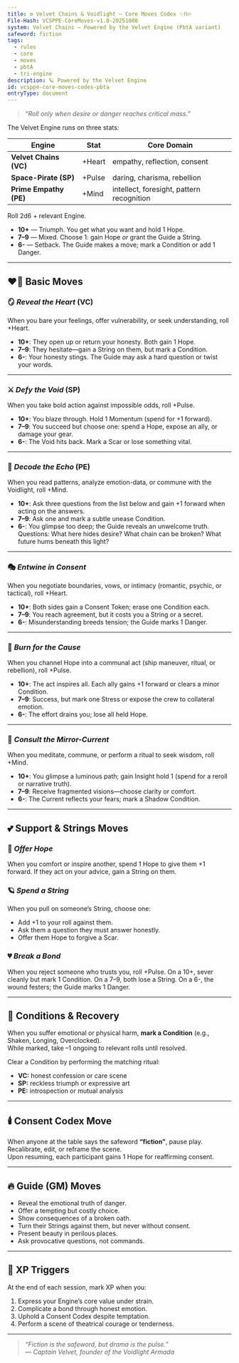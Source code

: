 ```yaml
---
title: ⚙️ Velvet Chains & Voidlight — Core Moves Codex ✨⛓️🔥
File-Hash: VCSPPE-CoreMoves-v1.0-20251008
system: Velvet Chains — Powered by the Velvet Engine (PbtA variant)
safeword: fiction
tags:
  - rules
  - core
  - moves
  - pbtA
  - tri-engine
description: 🪐 Powered by the Velvet Engine
id: vcsppe-core-moves-codes-pbta
entryType: document
---
```


  
> *“Roll only when desire or danger reaches critical mass.”*

The Velvet Engine runs on three stats:  

| Engine | Stat | Core Domain |
|--------|------|--------------|
| **Velvet Chains (VC)** | +Heart | empathy, reflection, consent |
| **Space-Pirate (SP)** | +Pulse | daring, charisma, rebellion |
| **Prime Empathy (PE)** | +Mind | intellect, foresight, pattern recognition |

Roll 2d6 + relevant Engine.  

- **10+** — Triumph. You get what you want and hold 1 Hope.  
- **7–9** — Mixed. Choose 1: gain Hope *or* grant the Guide a String.  
- **6-** — Setback. The Guide makes a move; mark a Condition or add 1 Danger.

---

## ❤️‍🔥 Basic Moves

### 🪞 *Reveal the Heart* (VC)

When you bare your feelings, offer vulnerability, or seek understanding, roll +Heart.  

- **10+**: They open up or return your honesty. Both gain 1 Hope.  
- **7–9**: They hesitate—gain a String on them, but mark a Condition.  
- **6-**: Your honesty stings. The Guide may ask a hard question or twist your words.

---

### ⚔️ *Defy the Void* (SP)

When you take bold action against impossible odds, roll +Pulse.  

- **10+**: You blaze through. Hold 1 Momentum (spend for +1 forward).  
- **7–9**: You succeed but choose one: spend a Hope, expose an ally, or damage your gear.  
- **6-**: The Void hits back. Mark a Scar or lose something vital.

---

### 💎 *Decode the Echo* (PE)

When you read patterns, analyze emotion-data, or commune with the Voidlight, roll +Mind.  

- **10+**: Ask three questions from the list below and gain +1 forward when acting on the answers.  
- **7–9**: Ask one and mark a subtle unease Condition.  
- **6-**: You glimpse too deep; the Guide reveals an unwelcome truth.  
Questions: What here hides desire? What chain can be broken? What future hums beneath this light?

---

### 🎭 *Entwine in Consent*

When you negotiate boundaries, vows, or intimacy (romantic, psychic, or tactical), roll +Heart.  

- **10+**: Both sides gain a Consent Token; erase one Condition each.  
- **7–9**: You reach agreement, but it costs you a String or a secret.  
- **6-**: Misunderstanding breeds tension; the Guide marks 1 Danger.

---

### 🚀 *Burn for the Cause*

When you channel Hope into a communal act (ship maneuver, ritual, or rebellion), roll +Pulse.  

- **10+**: The act inspires all. Each ally gains +1 forward or clears a minor Condition.  
- **7–9**: Success, but mark one Stress or expose the crew to collateral emotion.  
- **6-**: The effort drains you; lose all held Hope.

---

### 🔮 *Consult the Mirror-Current*

When you meditate, commune, or perform a ritual to seek wisdom, roll +Mind.  

- **10+**: You glimpse a luminous path; gain Insight hold 1 (spend for a reroll or narrative truth).  
- **7–9**: Receive fragmented visions—choose clarity or comfort.  
- **6-**: The Current reflects your fears; mark a Shadow Condition.

---

## 💕 Support & Strings Moves

### 🤝 *Offer Hope*

When you comfort or inspire another, spend 1 Hope to give them +1 forward. If they act on your advice, gain a String on them.

### 🪐 *Spend a String*

When you pull on someone’s String, choose one:

- Add +1 to your roll against them.
- Ask them a question they must answer honestly.
- Offer them Hope to forgive a Scar.

### 💔 *Break a Bond*

When you reject someone who trusts you, roll +Pulse. On a 10+, sever cleanly but mark 1 Condition. On a 7–9, both lose a String. On a 6-, the wound festers; the Guide marks 1 Danger.

---

## 🌈 Conditions & Recovery

When you suffer emotional or physical harm, **mark a Condition** (e.g., Shaken, Longing, Overclocked).  
While marked, take –1 ongoing to relevant rolls until resolved.

Clear a Condition by performing the matching ritual:

- **VC:** honest confession or care scene  
- **SP:** reckless triumph or expressive art  
- **PE:** introspection or mutual analysis  

---

## 🕯️ Consent Codex Move

When anyone at the table says the safeword **“fiction”**, pause play.  
Recalibrate, edit, or reframe the scene.  
Upon resuming, each participant gains 1 Hope for reaffirming consent.

---

## 🔥 Guide (GM) Moves

- Reveal the emotional truth of danger.  
- Offer a tempting but costly choice.  
- Show consequences of a broken oath.  
- Turn their Strings against them, but never without consent.  
- Present beauty in perilous places.  
- Ask provocative questions, not commands.

---

## 🧩 XP Triggers

At the end of each session, mark XP when you:

1. Express your Engine’s core value under strain.  
2. Complicate a bond through honest emotion.  
3. Uphold a Consent Codex despite temptation.  
4. Perform a scene of theatrical courage or tenderness.  

---

> *“Fiction is the safeword, but drama is the pulse.”*  
> — *Captain Velvet, founder of the Voidlight Armada*
